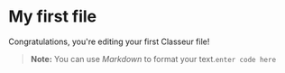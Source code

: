 # My first file

Congratulations, you're editing your first Classeur file!

> **Note:** You can use *Markdown* to format your text.`enter code here`

